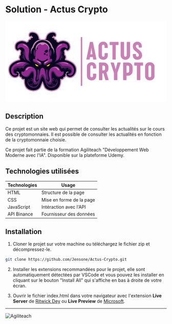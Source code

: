 # Solution - Actus Crypto

![Actus Crypto](assets/img/logo-dark.png)

## Description

Ce projet est un site web qui permet de consulter les actualités sur le cours des cryptomonnaies. Il est possible de consulter les actualités en fonction de la cryptomonnaie choisie.

Ce projet fait partie de la formation Agiliteach "Développement Web Moderne avec l'IA". Disponible sur la plateforme Udemy.

## Technologies utilisées

| Technologies | Usage |
| ------------ | ----- |
| HTML         | Structure de la page |
| CSS          | Mise en forme de la page |
| JavaScript   | Intéraction avec l'API |
| API Binance  | Fournisseur des données |

## Installation

1. Cloner le projet sur votre machine ou téléchargez le fichier zip et décompressez-le.

```bash
git clone https://github.com/Jensone/Actus-Crypto.git
```

2. Installer les extensions recommandées pour le projet, elle sont automatiquement détectées par VSCode et vous pouvez les installer en cliquant sur le bouton "Install All" qui s'affiche en bas à droite de votre écran.

3. Ouvrir le fichier index.html dans votre navigateur avec l'extension **Live Server** de [Ritwick Dey](https://ritwickdey.github.io/vscode-live-server/) ou **Live Preview** de [Microsoft](https://marketplace.visualstudio.com/items?itemName=ms-vscode.live-server).

---
![Agiliteach](https://cdn.agiliteach.org/medias/images/github-at-.gif)
